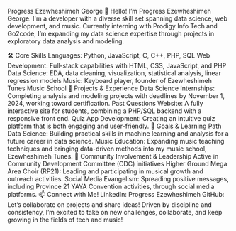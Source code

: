 Progress Ezewheshimeh George
👋 Hello! I’m Progress Ezewheshimeh George.
I'm a developer with a diverse skill set spanning data science, web development, and music. Currently interning with Prodigy Info Tech and Go2code, I’m expanding my data science expertise through projects in exploratory data analysis and modeling.

🛠️ Core Skills
Languages: Python, JavaScript, C, C++, PHP, SQL
Web Development: Full-stack capabilities with HTML, CSS, JavaScript, and PHP
Data Science: EDA, data cleaning, visualization, statistical analysis, linear regression models
Music: Keyboard player, founder of Ezewheshimeh Tunes Music School
💼 Projects & Experience
Data Science Internships: Completing analysis and modeling projects with deadlines by November 1, 2024, working toward certification.
Past Questions Website: A fully interactive site for students, combining a PHP/SQL backend with a responsive front end.
Quiz App Development: Creating an intuitive quiz platform that is both engaging and user-friendly.
🎯 Goals & Learning Path
Data Science: Building practical skills in machine learning and analysis for a future career in data science.
Music Education: Expanding music teaching techniques and bringing data-driven methods into my music school, Ezewheshimeh Tunes.
🌟 Community Involvement & Leadership
Active in Community Development Committee (CDC) initiatives
Higher Ground Mega Area Choir (RP21): Leading and participating in musical growth and outreach activities.
Social Media Evangelism: Spreading positive messages, including Province 21 YAYA Convention activities, through social media platforms.
📫 Connect with Me!
LinkedIn: Progress Ezewheshimeh
GitHub: Let’s collaborate on projects and share ideas!
Driven by discipline and consistency, I’m excited to take on new challenges, collaborate, and keep growing in the fields of tech and music!
